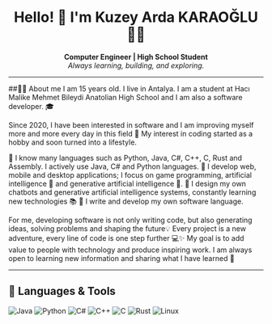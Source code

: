 <h1 align="center">Hello! 👋 I'm Kuzey Arda KARAOĞLU 👨‍💻</h1>
<p align="center">
  <b>Computer Engineer | High School Student</b><br/>
  <i>Always learning, building, and exploring.</i>
</p>

---

##👨‍💻 About me
I am 15 years old. I live in Antalya. I am a student at Hacı Malike Mehmet Bileydi Anatolian High School and I am also a software developer. 🎓

Since 2020, I have been interested in software and I am improving myself more and more every day in this field 🚀
My interest in coding started as a hobby and soon turned into a lifestyle.

🔹 I know many languages such as Python, Java, C#, C++, C, Rust and Assembly. I actively use Java, C# and Python languages.
🔹 I develop web, mobile and desktop applications; I focus on game programming, artificial intelligence 🤖 and generative artificial intelligence 🧠.
🔹 I design my own chatbots and generative artificial intelligence systems, constantly learning new technologies 📚
🔹 I write and develop my own software language.

For me, developing software is not only writing code, but also generating ideas, solving problems and shaping the future💡
Every project is a new adventure, every line of code is one step further 💻✨
My goal is to add value to people with technology and produce inspiring work.
I am always open to learning new information and sharing what I have learned 🙌

---

## 🧰 Languages & Tools

![Java](https://img.shields.io/badge/Java-ED8B00?style=for-the-badge&logo=java&logoColor=white)
![Python](https://img.shields.io/badge/Python-3670A0?style=for-the-badge&logo=python&logoColor=white)
![C#](https://img.shields.io/badge/C%23-68217A?style=for-the-badge&logo=c#&logoColor=white)
![C++](https://img.shields.io/badge/C++-316192?style=for-the-badge&logo=cplusplus&logoColor=white)
![C](https://img.shields.io/badge/C-316192?style=for-the-badge&logo=c&logoColor=white)
![Rust](https://img.shields.io/badge/Rust-ED8B00?style=for-the-badge&logo=rust&logoColor=white)
![Linux](https://img.shields.io/badge/Linux-FCC624?style=for-the-badge&logo=linux&logoColor=black)

